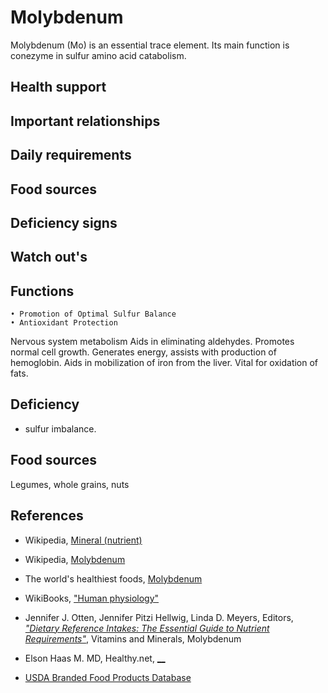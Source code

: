 # Molybdenum
Molybdenum (Mo) is an essential trace element. Its main function is conezyme in sulfur amino acid catabolism.

## Health support

## Important relationships

## Daily requirements

## Food sources

## Deficiency signs

## Watch out's

## Functions
	• Promotion of Optimal Sulfur Balance
	• Antioxidant Protection
Nervous system metabolism
 Aids in eliminating aldehydes. Promotes normal cell growth. Generates energy, assists with production of hemoglobin. Aids in mobilization of iron from the liver. Vital for oxidation of fats.

## Deficiency
- sulfur imbalance.

## Food sources
Legumes, whole grains, nuts

## References
- Wikipedia, [Mineral (nutrient)](https://en.wikipedia.org/wiki/Mineral_(nutrient))
- Wikipedia, [Molybdenum](https://en.wikipedia.org/wiki/Molybdenum)
- The world's healthiest foods, [Molybdenum](http://www.whfoods.com/genpage.php?tname=nutrient&dbid=128)
- WikiBooks, ["Human physiology"](https://en.wikibooks.org/wiki/Human_Physiology/Nutrition#Minerals)
- Jennifer J. Otten, Jennifer Pitzi Hellwig, Linda D. Meyers, Editors, [_"Dietary Reference Intakes: The Essential Guide to Nutrient Requirements"_](https://www.amazon.com/Dietary-Reference-Intakes-Essential-Requirements/dp/0309157420), Vitamins and Minerals, Molybdenum

- Elson Haas M. MD, Healthy.net, [__]()



- [USDA Branded Food Products Database]()